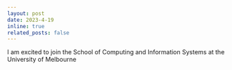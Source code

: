```yaml
---
layout: post
date: 2023-4-19
inline: true
related_posts: false
---
```


I am excited to join the School of Computing and Information Systems at the University of Melbourne
